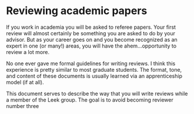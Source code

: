 Reviewing academic papers
===========================

If you work in academia you will be asked to referee papers. Your first review will almost
certainly be something you are asked to do by your advisor. But as your career goes on and
you become recognized as an expert in one (or many!) areas, you will have the ahem...opportunity
to review a lot more. 

No one ever gave me formal guidelines for writing reviews. I think this experience is pretty similar to 
most graduate students. The format, tone, and content of these documents is usually learned via an
apprenticeship model (if at all). 

This document serves to describe the way that you will write reviews while a member of the Leek group. 
The goal is to avoid becoming reviewer number three 
